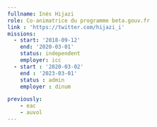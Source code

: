 ```yaml
---
fullname: Inès Hijazi
role: Co-animatrice du programme beta.gouv.fr 
link : 'https://twitter.com/hijazi_i' 
missions:
  - start: '2018-09-12'
    end: '2020-03-01'
    status: independent
    employer: icc
  - start : '2020-03-02'
    end : '2023-03-01'
    status : admin
    employer : dinum

previously:
    - eac
    - auvol 
---
```

